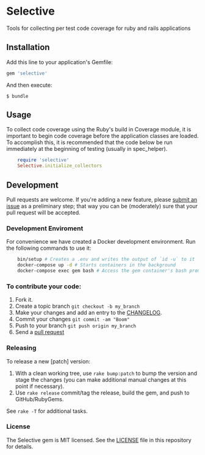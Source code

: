 # Selective

Tools for collecting per test code coverage for ruby and rails applications

## Installation

Add this line to your application's Gemfile:

```ruby
gem 'selective'
```

And then execute:

    $ bundle

## Usage

To collect code coverage using the Ruby's build in Coverage module,
it is important to begin code coverage before the application classes are loaded.
To accomplish this, it is recommended that the code below be run immediately at the
beginning of testing (usually in spec_helper).

```ruby
    require 'selective'
    Selective.initialize_collectors
```
## Development

Pull requests are welcome. If you're adding a new feature, please [submit an issue](https://github.com/selectiveci/selective/issues/new) as a preliminary step; that way you can be (moderately) sure that your pull request will be accepted.

### Development Enviroment

For convenience we have created a Docker development environment. Run the following commands to use it:

```bash
    bin/setup # Creates a .env and writes the output of `id -u` to it
    docker-compose up -d # Starts containers in the background
    docker-compose exec gem bash # Access the gem container's bash prompt 
```

### To contribute your code:

1. Fork it.
2. Create a topic branch `git checkout -b my_branch`
3. Make your changes and add an entry to the [CHANGELOG](CHANGELOG.md).
4. Commit your changes `git commit -am "Boom"`
5. Push to your branch `git push origin my_branch`
6. Send a [pull request](https://github.com/selectiveci/selective/pulls)

### Releasing

To release a new [patch] version:

1. With a clean working tree, use `rake bump:patch` to bump the version and stage the changes (you can make additional manual changes at this point if necessary).
2. Use `rake release` commit/tag the release, build the gem, and push to GitHub/RubyGems.

See `rake -T` for additional tasks.

### License

The Selective gem is MIT licensed. See the [LICENSE](https://raw.github.com/selectiveci/selective/master/LICENSE) file in this repository for details.
